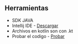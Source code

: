 ## Herramientas
- SDK JAVA
- Intellij IDE - [Descargar](https://www.jetbrains.com/idea/download/#section=linux) 
- Archivos en kotlin son con .kt
- Probar el codigo - [Probar](https://try.kotlinlang.org/#/Examples/Hello,%20world!/Simplest%20version/Simplest%20version.kt)